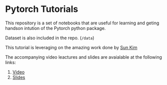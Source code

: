 # Pytorch Tutorials

This repository is a set of notebooks that are useful for learning and geting handson intution of the Pytorch python package.

Dataset is also included in the repo. (`/data`)

This tutorial is leveraging on the amazing work done by [Sun Kim](https://github.com/hunkim)

The accompanying video leactures and slides are avaialable at the following links:

1. [Video](https://www.youtube.com/playlist?list=PLlMkM4tgfjnJ3I-dbhO9JTw7gNty6o_2m&disable_polymer=true)
2. [Slides](https://drive.google.com/drive/folders/0B41Zbb4c8HVyUndGdGdJSXd5d3M)